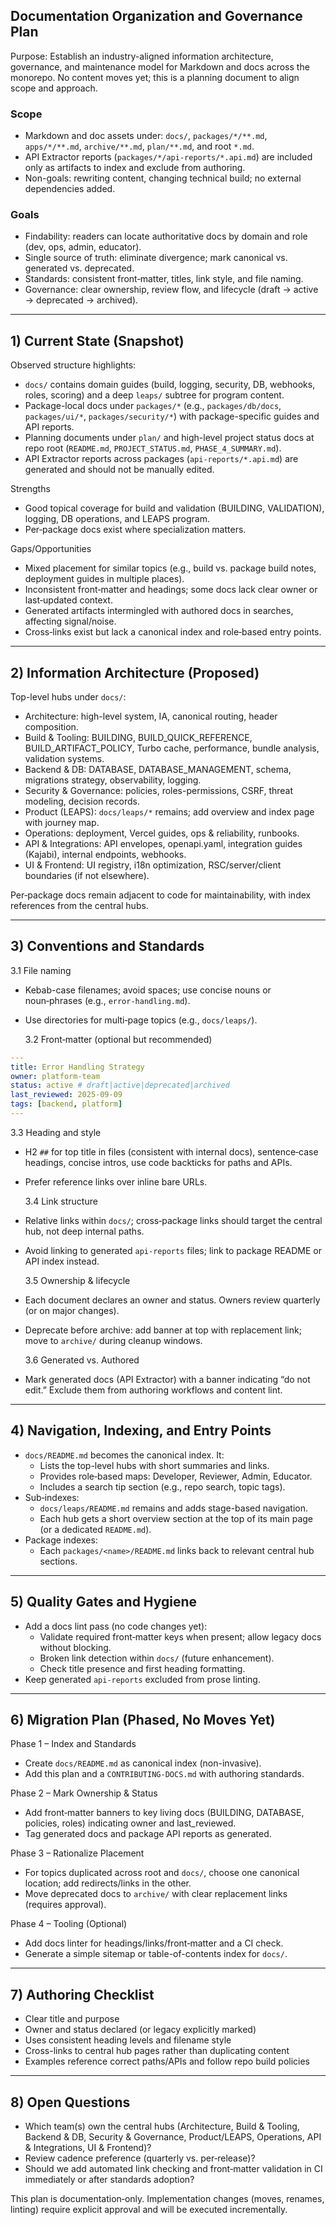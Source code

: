 ## Documentation Organization and Governance Plan

Purpose: Establish an industry-aligned information architecture, governance, and maintenance model for Markdown and docs across the monorepo. No content moves yet; this is a planning document to align scope and approach.

### Scope

- Markdown and doc assets under: `docs/`, `packages/*/**.md`, `apps/*/**.md`, `archive/**.md`, `plan/**.md`, and root `*.md`.
- API Extractor reports (`packages/*/api-reports/*.api.md`) are included only as artifacts to index and exclude from authoring.
- Non-goals: rewriting content, changing technical build; no external dependencies added.

### Goals

- Findability: readers can locate authoritative docs by domain and role (dev, ops, admin, educator).
- Single source of truth: eliminate divergence; mark canonical vs. generated vs. deprecated.
- Standards: consistent front‑matter, titles, link style, and file naming.
- Governance: clear ownership, review flow, and lifecycle (draft → active → deprecated → archived).

---

## 1) Current State (Snapshot)

Observed structure highlights:

- `docs/` contains domain guides (build, logging, security, DB, webhooks, roles, scoring) and a deep `leaps/` subtree for program content.
- Package-local docs under `packages/*` (e.g., `packages/db/docs`, `packages/ui/*`, `packages/security/*`) with package-specific guides and API reports.
- Planning documents under `plan/` and high-level project status docs at repo root (`README.md`, `PROJECT_STATUS.md`, `PHASE_4_SUMMARY.md`).
- API Extractor reports across packages (`api-reports/*.api.md`) are generated and should not be manually edited.

Strengths

- Good topical coverage for build and validation (BUILDING, VALIDATION), logging, DB operations, and LEAPS program.
- Per‑package docs exist where specialization matters.

Gaps/Opportunities

- Mixed placement for similar topics (e.g., build vs. package build notes, deployment guides in multiple places).
- Inconsistent front‑matter and headings; some docs lack clear owner or last‑updated context.
- Generated artifacts intermingled with authored docs in searches, affecting signal/noise.
- Cross‑links exist but lack a canonical index and role‑based entry points.

---

## 2) Information Architecture (Proposed)

Top-level hubs under `docs/`:

- Architecture: high-level system, IA, canonical routing, header composition.
- Build & Tooling: BUILDING, BUILD_QUICK_REFERENCE, BUILD_ARTIFACT_POLICY, Turbo cache, performance, bundle analysis, validation systems.
- Backend & DB: DATABASE, DATABASE_MANAGEMENT, schema, migrations strategy, observability, logging.
- Security & Governance: policies, roles-permissions, CSRF, threat modeling, decision records.
- Product (LEAPS): `docs/leaps/*` remains; add overview and index page with journey map.
- Operations: deployment, Vercel guides, ops & reliability, runbooks.
- API & Integrations: API envelopes, openapi.yaml, integration guides (Kajabi), internal endpoints, webhooks.
- UI & Frontend: UI registry, i18n optimization, RSC/server/client boundaries (if not elsewhere).

Per‑package docs remain adjacent to code for maintainability, with index references from the central hubs.

---

## 3) Conventions and Standards

3.1 File naming

- Kebab-case filenames; avoid spaces; use concise nouns or noun‑phrases (e.g., `error-handling.md`).
- Use directories for multi‑page topics (e.g., `docs/leaps/`).

  3.2 Front‑matter (optional but recommended)

```yaml
---
title: Error Handling Strategy
owner: platform-team
status: active # draft|active|deprecated|archived
last_reviewed: 2025-09-09
tags: [backend, platform]
---
```

3.3 Heading and style

- H2 `##` for top title in files (consistent with internal docs), sentence‑case headings, concise intros, use code backticks for paths and APIs.
- Prefer reference links over inline bare URLs.

  3.4 Link structure

- Relative links within `docs/`; cross‑package links should target the central hub, not deep internal paths.
- Avoid linking to generated `api-reports` files; link to package README or API index instead.

  3.5 Ownership & lifecycle

- Each document declares an owner and status. Owners review quarterly (or on major changes).
- Deprecate before archive: add banner at top with replacement link; move to `archive/` during cleanup windows.

  3.6 Generated vs. Authored

- Mark generated docs (API Extractor) with a banner indicating “do not edit.” Exclude them from authoring workflows and content lint.

---

## 4) Navigation, Indexing, and Entry Points

- `docs/README.md` becomes the canonical index. It:
  - Lists the top-level hubs with short summaries and links.
  - Provides role‑based maps: Developer, Reviewer, Admin, Educator.
  - Includes a search tip section (e.g., repo search, topic tags).
- Sub‑indexes:
  - `docs/leaps/README.md` remains and adds stage-based navigation.
  - Each hub gets a short overview section at the top of its main page (or a dedicated `README.md`).
- Package indexes:
  - Each `packages/<name>/README.md` links back to relevant central hub sections.

---

## 5) Quality Gates and Hygiene

- Add a docs lint pass (no code changes yet):
  - Validate required front‑matter keys when present; allow legacy docs without blocking.
  - Broken link detection within `docs/` (future enhancement).
  - Check title presence and first heading formatting.
- Keep generated `api-reports` excluded from prose linting.

---

## 6) Migration Plan (Phased, No Moves Yet)

Phase 1 – Index and Standards

- Create `docs/README.md` as canonical index (non-invasive).
- Add this plan and a `CONTRIBUTING-DOCS.md` with authoring standards.

Phase 2 – Mark Ownership & Status

- Add front‑matter banners to key living docs (BUILDING, DATABASE, policies, roles) indicating owner and last_reviewed.
- Tag generated docs and package API reports as generated.

Phase 3 – Rationalize Placement

- For topics duplicated across root and `docs/`, choose one canonical location; add redirects/links in the other.
- Move deprecated docs to `archive/` with clear replacement links (requires approval).

Phase 4 – Tooling (Optional)

- Add docs linter for headings/links/front‑matter and a CI check.
- Generate a simple sitemap or table-of-contents index for `docs/`.

---

## 7) Authoring Checklist

- Clear title and purpose
- Owner and status declared (or legacy explicitly marked)
- Uses consistent heading levels and filename style
- Cross-links to central hub pages rather than duplicating content
- Examples reference correct paths/APIs and follow repo build policies

---

## 8) Open Questions

- Which team(s) own the central hubs (Architecture, Build & Tooling, Backend & DB, Security & Governance, Product/LEAPS, Operations, API & Integrations, UI & Frontend)?
- Review cadence preference (quarterly vs. per‑release)?
- Should we add automated link checking and front‑matter validation in CI immediately or after standards adoption?

This plan is documentation‑only. Implementation changes (moves, renames, linting) require explicit approval and will be executed incrementally.



